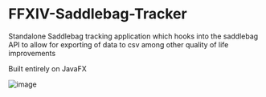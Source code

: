 # FFXIV-Saddlebag-Tracker
Standalone Saddlebag tracking application which hooks into the saddlebag API to allow for exporting of data to csv among other quality of life improvements

Built entirely on JavaFX

![image](https://user-images.githubusercontent.com/79825913/210207994-8b363d93-a72b-43fe-a50f-724295b304a4.png)
